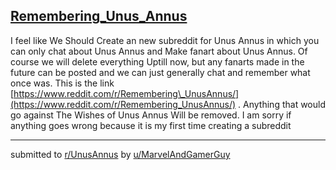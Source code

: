 ## [Remembering_Unus_Annus](https://www.reddit.com/r/UnusAnnus/comments/jrnxhn/remembering_unus_annus/)
I feel like We Should Create an new subreddit for Unus Annus in which you can only chat about Unus Annus and Make fanart about Unus Annus. Of course we will delete everything Uptill now, but any fanarts made in the future can be posted and we can just generally chat and remember what once was. This is the link  [https://www.reddit.com/r/Remembering\_UnusAnnus/](https://www.reddit.com/r/Remembering_UnusAnnus/) . Anything that would go against The Wishes of Unus Annus Will be removed. I am sorry if anything goes wrong because it is my first time creating a subreddit

---

submitted to [r/UnusAnnus](https://www.reddit.com/r/UnusAnnus) by [u/MarvelAndGamerGuy](https://www.reddit.com/user/MarvelAndGamerGuy)
